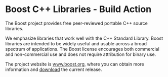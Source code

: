 # Boost C++ Libraries - Build Action

The Boost project provides free peer-reviewed portable C++ source libraries.

We emphasize libraries that work well with the C++ Standard Library. Boost
libraries are intended to be widely useful and usable across a broad spectrum
of applications. The Boost license encourages both commercial and non-commercial use
and does not require attribution for binary use.

The project website is www.boost.org, where you can obtain more information and
[download](https://www.boost.org/users/download/) the current release.